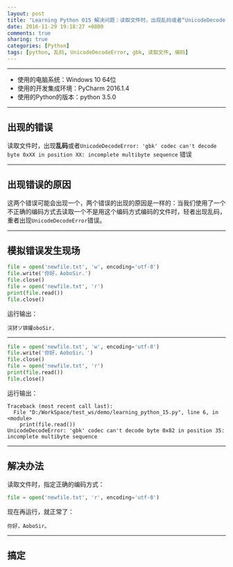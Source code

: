 ```yaml
---
layout: post
title: "Learning Python 015 解决问题：读取文件时，出现乱码或者“UnicodeDecodeError  \'gbk\' codec can\'t decode byte 0xXX in position XX: incomplete multibyte sequence” 错误"
date: 2016-11-29 19:18:27 +0800
comments: true
sharing: true
categories: [Python]
tags: [python, 乱码, UnicodeDecodeError, gbk, 读取文件, 编码]
---
```



---

* 使用的电脑系统：Windows 10 64位
* 使用的开发集成环境：PyCharm 2016.1.4
* 使用的Python的版本：python 3.5.0

---

## 出现的错误

读取文件时，出现**乱码**或者`UnicodeDecodeError: 'gbk' codec can't decode byte 0xXX in position XX: incomplete multibyte sequence` 错误

----------


## 出现错误的原因

这两个错误可能会出现一个，两个错误的出现的原因是一样的：当我们使用了一个不正确的编码方式去读取一个不是用这个编码方式编码的文件时，轻者出现乱码，重者出现`UnicodeDecodeError`错误。

----------


## 模拟错误发生现场

```python
file = open('newfile.txt', 'w', encoding='utf-8')
file.write('你好，AoboSir.')
file.close()
file = open('newfile.txt', 'r')
print(file.read())
file.close()
```

运行输出：

```
浣犲ソ锛孉oboSir.
```

----------


```python
file = open('newfile.txt', 'w', encoding='utf-8')
file.write('你好，AoboSir。')
file.close()
file = open('newfile.txt', 'r')
print(file.read())
file.close()
```

运行输出：

```
Traceback (most recent call last):
  File "D:/WorkSpace/test_ws/demo/learning_python_15.py", line 6, in <module>
    print(file.read())
UnicodeDecodeError: 'gbk' codec can't decode byte 0x82 in position 35: incomplete multibyte sequence
```

----------


## 解决办法

读取文件时，指定正确的编码方式：

```python
file = open('newfile.txt', 'r', encoding='utf-8')
```

现在再运行，就正常了：

```
你好，AoboSir。
```


----------


## 搞定

